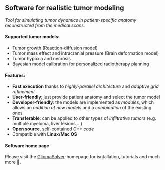 ## Software for realistic tumor modeling
_Tool for simulating tumor dynamics in patient-specific anatomy reconstructed from the medical scans._

#### Supported tumor models:
 * Tumor growth (Reaction-diffusion model)
 * Tumor mass effect and intracranial pressure (Brain deformation model)
 * Tumor hypoxia and necrosis
 * Bayesian model calibration for personalized radiotherapy planning 

#### Features:
 * **Fast execution** thanks to *highly-parallel architecture* and *adaptive grid refinement*
 * **User-friendly**; just provide patient anatomy and select the tumor model
 * **Developer-friendly**: the models are implemented as *modules*, which allows an *addition of new models* and a *combination* of the existing ones
 * **Transferable**: can be applied to other types of *infiltrative tumors* (e.g. multiple myeloma, liver lesions,...)
 * **Open source**, self-contained *C++ code*
 * Compatible with **Linux/Mac OS**

#### Software home page
Please visit the [GliomaSolver](http://tdo.sk/~janka/GliomaWebsite//index.html)-homepage for isntallation, tutorials and much more :panda_face:.


